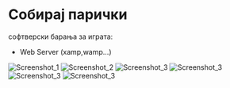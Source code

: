 # Собирај парички

софтверски барања за играта:
 - Web Server (xamp,wamp...)


![Screenshot_1](https://raw.githubusercontent.com/t3mpv4r/coinCollectingGame/master/screenshots/Screenshot_1.png)
![Screenshot_2](https://raw.githubusercontent.com/t3mpv4r/coinCollectingGame/master/screenshots/Screenshot_2.png)
![Screenshot_3](https://raw.githubusercontent.com/t3mpv4r/coinCollectingGame/master/screenshots/Screenshot_3.png)
![Screenshot_3](https://raw.githubusercontent.com/t3mpv4r/coinCollectingGame/master/screenshots/Screenshot_5.png)
![Screenshot_3](https://raw.githubusercontent.com/t3mpv4r/coinCollectingGame/master/screenshots/Screenshot_4.png)
![Screenshot_3](https://raw.githubusercontent.com/t3mpv4r/coinCollectingGame/master/screenshots/Screenshot_6.png)